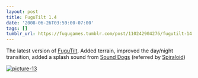 ```yaml
---
layout: post
title: FuguTilt 1.4
date: '2008-06-26T03:59:00-07:00'
tags: []
tumblr_url: https://fugugames.tumblr.com/post/110242904276/fugutilt-14
---
```

The latest version of [FuguTilt](http://www.apple.com/downloads/dashboard/games/fugutilt.html). Added terrain, improved the day/night transition, added a splash sound from [Sound Dogs](http://sounddogs.com/) (referred by [Spiraloid](http://www.spiraloid.com/))

[![](http://itshardtofondlepenguins.com/wp-content/uploads/2008/06/picture-13.png "picture-13")](http://itshardtofondlepenguins.com/wp-content/uploads/2008/06/picture-13.png)

